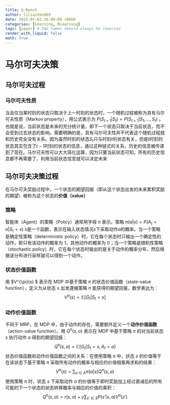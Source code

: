 ```yaml
---
title: Q-Bench
author: liliazhen669
date: 2025-05-01 16:00:00 +0800
categories: [Learning, RLearning]
tags: [paper] # TAG names should always be lowercas
render_with_liquid: false
math: true
---
```


# 马尔可夫决策

## 马尔可夫过程

### 马尔可夫性质
当且仅当某时刻的状态只取决于上一时刻的状态时，一个随机过程被称为具有马尔可夫性质（Markov property），用公式表示为 $P(S_{t+1}|S_{t})=P(S_{t+1}|S_{1},...,S_{t})$ 。也就是说，当前状态是未来的充分统计量，即下一个状态只取决于当前状态，而不会受到过去状态的影响。需要明确的是，具有马尔可夫性并不代表这个随机过程就和历史完全没有关系。因为虽然时刻的状态$S_{t}$只与时刻$t$的状态有关，但是$t$时刻的状态其实包含了$t-1$时刻的状态的信息，通过这种链式的关系，历史的信息被传递到了现在。马尔可夫性可以大大简化运算，因为只要当前状态可知，所有的历史信息都不再需要了，利用当前状态信息就可以决定未来

## 马尔可夫决策过程
在马尔可夫奖励过程中，一个状态的期望回报（即从这个状态出发的未来累积奖励的期望）被称为这个状态的**价值（value）**

### 策略
智能体（Agent）的策略（Policy）通常用字母 $\pi$ 表示。策略 $\pi(a|s)=P(A_t={a}|S_t=s)$ s是一个函数，表示在输入状态情况$s$下采取动作$a$的概率。当一个策略是确定性策略（deterministic policy）时，它在每个状态时只输出一个确定性的动作，即只有该动作的概率为 1，其他动作的概率为 0；当一个策略是随机性策略（stochastic policy）时，它在每个状态时输出的是关于动作的概率分布，然后根据该分布进行采样就可以得到一个动作。

### 状态价值函数
用 $V^{\pi}(s) $ 表示在 MDP 中基于策略 $\pi$ 的状态价值函数（state-value function），定义为从状态 $s$ 出发遵循策略 $\pi$ 能获得的期望回报，数学表达为：
$$
V^{\pi}(s) = \mathbb{E}[G_t|S_t=s]
$$

### 动作价值函数
不同于 MRP，在 MDP 中，由于动作的存在，需要额外定义一个**动作价值函数**（action-value function）。用 $Q^{\pi}(s, a)$ 表示在 MDP 中基于策略 $\pi$ 的对当前状态 $s$ 执行动作 $a$ 得到的期望回报：
$$
Q^{\pi}(s, a) = \mathbb{E}[G_t|S_t=s,A_t=a]
$$
状态价值函数和动作价值函数之间的关系：在使用策略 $\pi$ 中，状态 $s$ 的价值等于在该状态下基于策略 $\pi$ 采取所有动作的概率与相应的价值相乘再求和的结果：
$$
V^{\pi}(s) = \sum_{a \in A}\pi(a|s) Q^{\pi}(s, a)
$$
使用策略 $\pi$ 时，状态 $s$ 下采取动作 $a$ 的价值等于即时奖励加上经过衰减后的所有可能的下一个状态的状态转移概率与相应的价值的乘积：
$$
Q^{\pi}(s, a) = r(s, a) + \gamma \sum_{s'\in S}P(s'|s,a)V^{\pi}(s')
$$